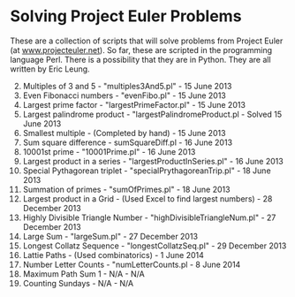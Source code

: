 Solving Project Euler Problems
==============================
These are a collection of scripts that will solve problems from Project Euler
(at www.projecteuler.net). So far, these are scripted in the programming
language Perl. There is a possibility that they are in Python. They are all
written by Eric Leung.

2. Multiples of 3 and 5 - "multiples3And5.pl" - 15 June 2013
3. Even Fibonacci numbers - "evenFibo.pl" - 15 June 2013
4. Largest prime factor - "largestPrimeFactor.pl" - 15 June 2013
5. Largest palindrome product - "largestPalindromeProduct.pl - Solved 15 June 2013
6. Smallest multiple - (Completed by hand) - 15 June 2013
7. Sum square difference - sumSquareDiff.pl - 16 June 2013
8. 10001st prime - "10001Prime.pl" - 16 June 2013
9. Largest product in a series - "largestProductInSeries.pl" - 16 June 2013
10. Special Pythagorean triplet - "specialPrythagoreanTrip.pl" - 18 June 2013
11. Summation of primes - "sumOfPrimes.pl" - 18 June 2013
12. Largest product in a Grid - (Used Excel to find largest numbers) - 28 December 2013
13. Highly Divisible Triangle Number - "highDivisibleTriangleNum.pl" - 27 December 2013
14. Large Sum - "largeSum.pl" - 27 December 2013
15. Longest Collatz Sequence - "longestCollatzSeq.pl" - 29 December 2013
16. Lattie Paths - (Used combinatorics) - 1 June 2014
17. Number Letter Counts - "numLetterCounts.pl - 8 June 2014
18. Maximum Path Sum 1 - N/A - N/A
19. Counting Sundays - N/A - N/A
